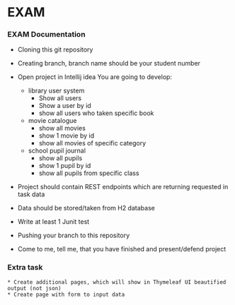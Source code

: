 # EXAM

### EXAM Documentation

* Cloning this git repository
* Creating branch, branch name should be your student number
* Open project in Intellij idea
You are going to develop:
   * library user system
        * Show all users
        * Show a user by id
        * show all users who taken specific book
   * movie catalogue
        * show all movies
        * show 1 movie by id
        * show all movies of specific category
   * school pupil journal
        * show all pupils
        * show 1 pupil by id
        * show all pupils from specific class


* Project should contain REST endpoints which are returning requested in task data
* Data should be stored/taken from H2 database
* Write at least 1 Junit test
* Pushing your branch to this repository 
* Come to me, tell me, that you have finished and present/defend project

### Extra task
    * Create additional pages, which will show in Thymeleaf UI beautified output (not json)
    * Create page with form to input data